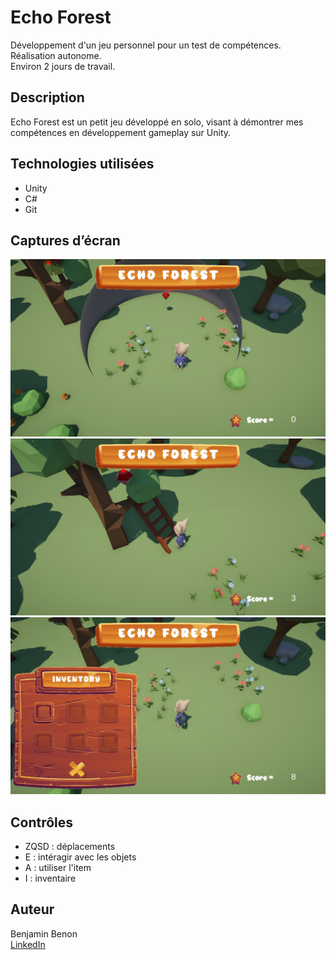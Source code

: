 # Echo Forest

Développement d'un jeu personnel pour un test de compétences.  
Réalisation autonome.  
Environ 2 jours de travail.

## Description

Echo Forest est un petit jeu développé en solo, visant à démontrer mes compétences en développement gameplay sur Unity.

## Technologies utilisées

- Unity
- C#
- Git

## Captures d’écran

![Début du jeu](Images/start.png)
![Utilisation d'items](Images/item_use.png)
![Stockage d'items](Images/item_stock.png)

## Contrôles

- ZQSD  : déplacements
- E     : intéragir avec les objets
- A     : utiliser l'item
- I     : inventaire

## Auteur

Benjamin Benon  
[LinkedIn](https://www.linkedin.com/in/benjamin-benon-78b495194/)
